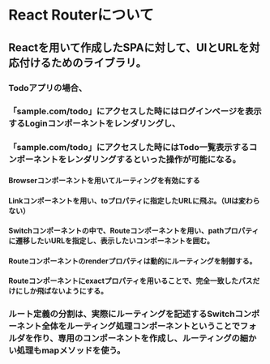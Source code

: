 # React Routerについて
## Reactを用いて作成したSPAに対して、UIとURLを対応付けるためのライブラリ。  
### Todoアプリの場合、
### 「sample.com/todo」にアクセスした時にはログインページを表示するLoginコンポーネントをレンダリングし、
### 「sample.com/todo」にアクセスした時にはTodo一覧表示するコンポーネントをレンダリングするといった操作が可能になる。  

#### Browserコンポーネントを用いてルーティングを有効にする
#### Linkコンポーネントを用い、toプロパティに指定したURLに飛ぶ。（UIは変わらない）
#### Switchコンポーネントの中で、Routeコンポーネントを用い、pathプロパティに遷移したいURLを指定し、表示したいコンポーネントを囲む。
#### Routeコンポーネントのrenderプロパティは動的にルーティングを制御する。
#### Routeコンポーネントにexactプロパティを用いることで、完全一致したパスだけにしか飛ばないようにする。
### ルート定義の分割は、実際にルーティングを記述するSwitchコンポーネント全体をルーティング処理コンポーネントということでフォルダを作り、専用のコンポーネントを作成し、ルーティングの細かい処理もmapメソッドを使う。


